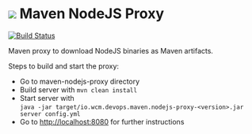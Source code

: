 <img src="http://wcm.io/images/favicon-16@2x.png"/> Maven NodeJS Proxy
======
[![Build Status](https://travis-ci.org/wcm-io-devops/maven-nodejs-proxy.png?branch=develop)](https://travis-ci.org/wcm-io-devops/maven-nodejs-proxy)

Maven proxy to download NodeJS binaries as Maven artifacts.

Steps to build and start the proxy:

- Go to maven-nodejs-proxy directory
- Build server with `mvn clean install`
- Start server with<br/>
`java -jar target/io.wcm.devops.maven.nodejs-proxy-<version>.jar server config.yml`
- Go to [http://localhost:8080](http://localhost:8080) for further instructions
